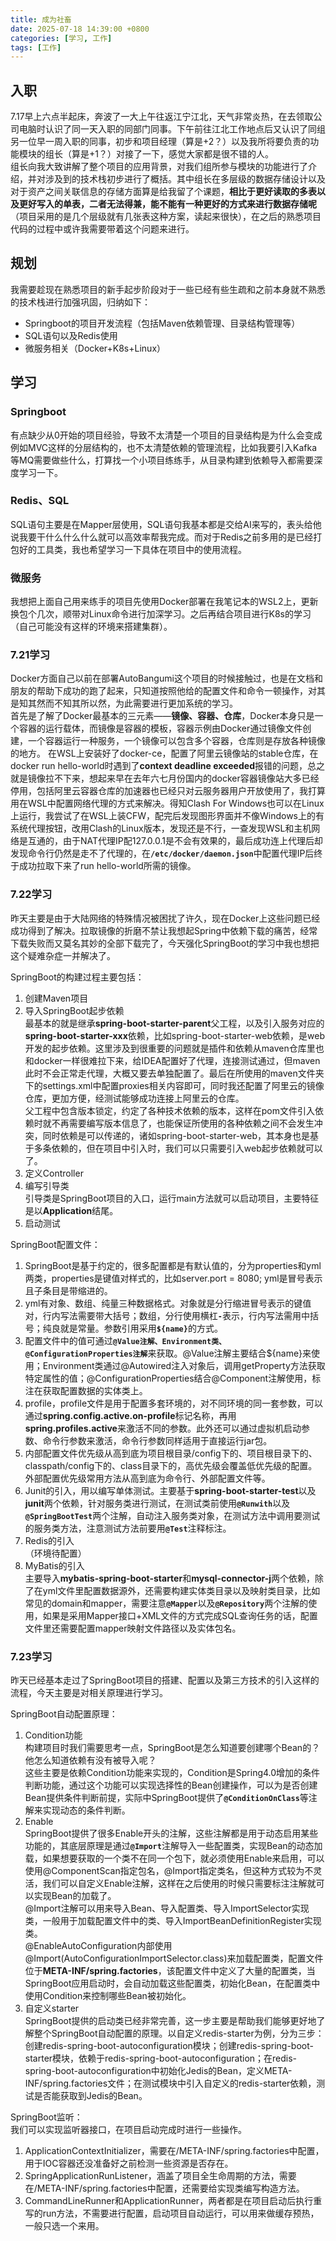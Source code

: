 ```yaml
---
title: 成为社畜
date: 2025-07-18 14:39:00 +0800
categories: [学习, 工作]
tags: [工作]
---
```


## 入职
7.17早上六点半起床，奔波了一大上午往返江宁江北，天气非常炎热，在去领取公司电脑时认识了同一天入职的同部门同事。下午前往江北工作地点后又认识了同组另一位早一周入职的同事，初步和项目经理（算是+2？）以及我所将要负责的功能模块的组长（算是+1？）对接了一下，感觉大家都是很不错的人。  
组长向我大致讲解了整个项目的应用背景，对我们组所参与模块的功能进行了介绍，并对涉及到的技术栈初步进行了概括。其中组长在多层级的数据存储设计以及对于资产之间关联信息的存储方面算是给我留了个课题，**相比于更好读取的多表以及更好写入的单表，二者无法得兼，能不能有一种更好的方式来进行数据存储呢**（项目采用的是几个层级就有几张表这种方案，读起来很快），在之后的熟悉项目代码的过程中或许我需要带着这个问题来进行。

## 规划
我需要趁现在熟悉项目的新手起步阶段对于一些已经有些生疏和之前本身就不熟悉的技术栈进行加强巩固，归纳如下：  
* Springboot的项目开发流程（包括Maven依赖管理、目录结构管理等）
* SQL语句以及Redis使用
* 微服务相关（Docker+K8s+Linux）

## 学习
### Springboot
有点缺少从0开始的项目经验，导致不太清楚一个项目的目录结构是为什么会变成例如MVC这样的分层结构的，也不太清楚依赖的管理流程，比如我要引入Kafka等MQ需要做些什么，打算找一个小项目练练手，从目录构建到依赖导入都需要深度学习一下。
### Redis、SQL
SQL语句主要是在Mapper层使用，SQL语句我基本都是交给AI来写的，表头给他说我要干什么什么什么就可以高效率帮我完成。而对于Redis之前多用的是已经打包好的工具类，我也希望学习一下具体在项目中的使用流程。
### 微服务
我想把上面自己用来练手的项目先使用Docker部署在我笔记本的WSL2上，更新换包个几次，顺带对Linux命令进行加深学习。之后再结合项目进行K8s的学习（自己可能没有这样的环境来搭建集群）。
### 7.21学习
Docker方面自己以前在部署AutoBangumi这个项目的时候接触过，也是在文档和朋友的帮助下成功的跑了起来，只知道按照他给的配置文件和命令一顿操作，对其是知其然而不知其所以然，为此需要进行更加系统的学习。  
首先是了解了Docker最基本的三元素——**镜像、容器、仓库**，Docker本身只是一个容器的运行载体，而镜像是容器的模板，容器示例由Docker通过镜像文件创建，一个容器运行一种服务，一个镜像可以包含多个容器，仓库则是存放各种镜像的地方。
在WSL上安装好了docker-ce，配置了阿里云镜像站的stable仓库，在docker run hello-world时遇到了**context deadline exceeded**报错的问题，总之就是镜像拉不下来，想起来早在去年六七月份国内的docker容器镜像站大多已经停用，包括阿里云容器仓库的加速器也已经只对云服务器用户开放使用了，我打算用在WSL中配置网络代理的方式来解决。得知Clash For Windows也可以在Linux上运行，我尝试了在WSL上装CFW，配完后发现图形界面并不像Windows上的有系统代理按钮，改用Clash的Linux版本，发现还是不行，一查发现WSL和主机网络是互通的，由于NAT代理IP配127.0.0.1是不会有效果的，最后成功连上代理后却发现命令行仍然是走不了代理的，在<strong><code>/etc/docker/daemon.json</code></strong>中配置代理IP后终于成功拉取下来了run hello-world所需的镜像。  
### 7.22学习
昨天主要是由于大陆网络的特殊情况被困扰了许久，现在Docker上这些问题已经成功得到了解决。拉取镜像的折磨不禁让我想起Spring中依赖下载的痛苦，经常下载失败而又莫名其妙的全部下载完了，今天强化SpringBoot的学习中我也想把这个疑难杂症一并解决了。  

SpringBoot的构建过程主要包括：
1. 创建Maven项目  
2. 导入SpringBoot起步依赖  
最基本的就是继承**spring-boot-starter-parent**父工程，以及引入服务对应的**spring-boot-starter-xxx**依赖，比如spring-boot-starter-web依赖，是web开发的起步依赖。这里涉及到很重要的问题就是插件和依赖从maven仓库里也和docker一样很难拉下来，给IDEA配置好了代理，连接测试通过，但maven此时不会正常走代理，大概又要去单独配置了。最后在所使用的maven文件夹下的settings.xml中配置proxies相关内容即可，同时我还配置了阿里云的镜像仓库，更加方便，经测试能够成功连接上阿里云的仓库。  
父工程中包含版本锁定，约定了各种技术依赖的版本，这样在pom文件引入依赖时就不再需要编写版本信息了，也能保证所使用的各种依赖之间不会发生冲突，同时依赖是可以传递的，诸如spring-boot-starter-web，其本身也是基于多条依赖的，但在项目中引入时，我们可以只需要引入web起步依赖就可以了。
3. 定义Controller  
4. 编写引导类  
引导类是SpringBoot项目的入口，运行main方法就可以启动项目，主要特征是以**Application**结尾。
5. 启动测试  

SpringBoot配置文件：
1. SpringBoot是基于约定的，很多配置都是有默认值的，分为properties和yml两类，properties是键值对样式的，比如server.port = 8080; yml是冒号表示且子条目是带缩进的。
2. yml有对象、数组、纯量三种数据格式。对象就是分行缩进冒号表示的键值对，行内写法需要带大括号；数组，分行使用横杠<strong><code>-</code></strong>表示，行内写法需用中括号；纯良就是常量。参数引用采用<strong><code>${name}</code></strong>的方式。
3. 配置文件中的值可通过<strong><code>@Value注解、Environment类、@ConfigurationProperties注解</code></strong>来获取。@Value注解主要结合${name}来使用；Environment类通过@Autowired注入对象后，调用getProperty方法获取特定属性的值；@ConfigurationProperties结合@Component注解使用，标注在获取配置数据的实体类上。
4. profile，profile文件是用于配置多套环境的，对不同环境的同一套参数，可以通过**spring.config.active.on-profile**标记名称，再用**spring.profiles.active**来激活不同的参数。此外还可以通过虚拟机启动参数、命令行参数来激活，命令行参数同样适用于直接运行jar包。
5. 内部配置文件优先级从高到底为项目根目录/config下的、项目根目录下的、classpath/config下的、class目录下的，高优先级会覆盖低优先级的配置。外部配置优先级常用方法从高到底为命令行、外部配置文件等。
6. Junit的引入，用以编写单体测试。主要基于**spring-boot-starter-test**以及**junit**两个依赖，针对服务类进行测试，在测试类前使用<strong><code>@Runwith</code></strong>以及<strong><code>@SpringBootTest</code></strong>两个注解，自动注入服务类对象，在测试方法中调用要测试的服务类方法，注意测试方法前要用<strong><code>@Test</code></strong>注释标注。
7. Redis的引入  
（环境待配置）
8. MyBatis的引入  
主要导入**mybatis-spring-boot-starter**和**mysql-connector-j**两个依赖，除了在yml文件里配置数据源外，还需要构建实体类目录以及映射类目录，比如常见的domain和mapper，需要注意<strong><code>@Mapper</code></strong>以及<strong><code>@Repository</code></strong>两个注解的使用，如果是采用Mapper接口+XML文件的方式完成SQL查询任务的话，配置文件里还需要配置mapper映射文件路径以及实体包名。

### 7.23学习
昨天已经基本走过了SpringBoot项目的搭建、配置以及第三方技术的引入这样的流程，今天主要是对相关原理进行学习。  

SpringBoot自动配置原理： 
1. Condition功能   
构建项目时我们需要思考一点，SpringBoot是怎么知道要创建哪个Bean的？他怎么知道依赖有没有被导入呢？  
这些主要是依赖Condition功能来实现的，Condition是Spring4.0增加的条件判断功能，通过这个功能可以实现选择性的Bean创建操作，可以为是否创建Bean提供条件判断前提，实际中SpringBoot提供了<strong><code>@ConditionOnClass</code></strong>等注解来实现动态的条件判断。
2. Enable  
SpringBoot提供了很多Enable开头的注解，这些注解都是用于动态启用某些功能的，其底层原理是通过<strong><code>@Import</code></strong>注解导入一些配置类，实现Bean的动态加载，如果想要获取的一个类不在同一个包下，就必须使用Enable来启用，可以使用@ComponentScan指定包名，@Import指定类名，但这种方式较为不灵活，我们可以自定义Enable注解，这样在之后使用的时候只需要标注注解就可以实现Bean的加载了。  
@Import注解可以用来导入Bean、导入配置类、导入ImportSelector实现类，一般用于加载配置文件中的类、导入ImportBeanDefinitionRegister实现类。  
@EnableAutoConfiguration内部使用@Import(AutoConfigurationImportSelector.class)来加载配置类，配置文件位于**META-INF/spring.factories**，该配置文件中定义了大量的配置类，当SpringBoot应用启动时，会自动加载这些配置类，初始化Bean，在配置类中使用Condition来控制哪些Bean被初始化。  
3. 自定义starter  
SpringBoot提供的启动类已经非常完善，这一步主要是帮助我们能够更好地了解整个SpringBoot自动配置的原理。以自定义redis-starter为例，分为三步：  
创建redis-spring-boot-autoconfiguration模块；创建redis-spring-boot-starter模块，依赖于redis-spring-boot-autoconfiguration；在redis-spring-boot-autoconfiguration中初始化Jedis的Bean，定义META-INF/spring.factories文件；在测试模块中引入自定义的redis-starter依赖，测试是否能获取到Jedis的Bean。  

SpringBoot监听：  
我们可以实现监听器接口，在项目启动完成时进行一些操作。  
1. ApplicationContextInitializer，需要在/META-INF/spring.factories中配置，用于IOC容器还没准备好之前检测一些资源是否存在。
2. SpringApplicationRunListener，涵盖了项目全生命周期的方法，需要在/META-INF/spring.factories中配置，还需要给实现类编写构造方法。
3. CommandLineRunner和ApplicationRunner，两者都是在项目启动后执行重写的run方法，不需要进行配置，启动项目自动运行，可以用来做缓存预热，一般只选一个来用。